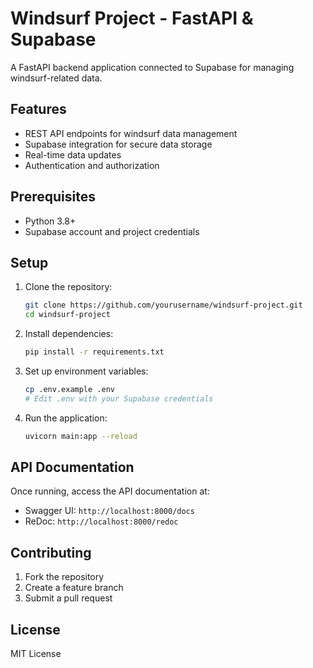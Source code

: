 # Windsurf Project - FastAPI & Supabase

A FastAPI backend application connected to Supabase for managing windsurf-related data.

## Features

- REST API endpoints for windsurf data management
- Supabase integration for secure data storage
- Real-time data updates
- Authentication and authorization

## Prerequisites

- Python 3.8+
- Supabase account and project credentials

## Setup

1. Clone the repository:

   ```bash
   git clone https://github.com/yourusername/windsurf-project.git
   cd windsurf-project
   ```

2. Install dependencies:

   ```bash
   pip install -r requirements.txt
   ```

3. Set up environment variables:

   ```bash
   cp .env.example .env
   # Edit .env with your Supabase credentials
   ```

4. Run the application:
   ```bash
   uvicorn main:app --reload
   ```

## API Documentation

Once running, access the API documentation at:

- Swagger UI: `http://localhost:8000/docs`
- ReDoc: `http://localhost:8000/redoc`

## Contributing

1. Fork the repository
2. Create a feature branch
3. Submit a pull request

## License

MIT License
